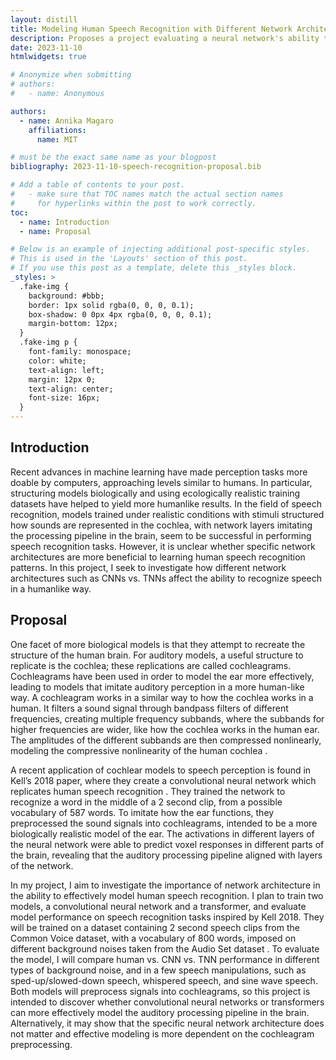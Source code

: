 ```yaml
---
layout: distill
title: Modeling Human Speech Recognition with Different Network Architectures
description: Proposes a project evaluating a neural network's ability to effectively model human speech recognition using CNNs vs. TNNs
date: 2023-11-10
htmlwidgets: true

# Anonymize when submitting
# authors:
#   - name: Anonymous

authors:
  - name: Annika Magaro
    affiliations:
      name: MIT

# must be the exact same name as your blogpost
bibliography: 2023-11-10-speech-recognition-proposal.bib  

# Add a table of contents to your post.
#   - make sure that TOC names match the actual section names
#     for hyperlinks within the post to work correctly.
toc:
  - name: Introduction
  - name: Proposal

# Below is an example of injecting additional post-specific styles.
# This is used in the 'Layouts' section of this post.
# If you use this post as a template, delete this _styles block.
_styles: >
  .fake-img {
    background: #bbb;
    border: 1px solid rgba(0, 0, 0, 0.1);
    box-shadow: 0 0px 4px rgba(0, 0, 0, 0.1);
    margin-bottom: 12px;
  }
  .fake-img p {
    font-family: monospace;
    color: white;
    text-align: left;
    margin: 12px 0;
    text-align: center;
    font-size: 16px;
  }
---
```


## Introduction

Recent advances in machine learning have made perception tasks more doable by computers, approaching levels similar to humans. In particular, structuring models biologically and using ecologically realistic training datasets have helped to yield more humanlike results. In the field of speech recognition, models trained under realistic conditions with stimuli structured how sounds are represented in the cochlea, with network layers imitating the processing pipeline in the brain, seem to be successful in performing speech recognition tasks. However, it is unclear whether specific network architectures are more beneficial to learning human speech recognition patterns. In this project, I seek to investigate how different network architectures such as CNNs vs. TNNs affect the ability to recognize speech in a humanlike way.


## Proposal

One facet of more biological models is that they attempt to recreate the structure of the human brain. For auditory models, a useful structure to replicate is the cochlea; these replications are called cochleagrams. Cochleagrams have been used in order to model the ear more effectively, leading to models that imitate auditory perception in a more human-like way. A cochleagram works in a similar way to how the cochlea works in a human. It filters a sound signal through bandpass filters of different frequencies, creating multiple frequency subbands, where the subbands for higher frequencies are wider, like how the cochlea works in the human ear. The amplitudes of the different subbands are then compressed nonlinearly, modeling the compressive nonlinearity of the human cochlea <d-cite key="mcdermott2013"></d-cite> <d-cite key="mcdermott2011"></d-cite>.

A recent application of cochlear models to speech perception is found in Kell’s 2018 paper, where they create a convolutional neural network which replicates human speech recognition <d-cite key="kell2018"></d-cite>. They trained the network to recognize a word in the middle of a 2 second clip, from a possible vocabulary of 587 words.  To imitate how the ear functions, they preprocessed the sound signals into cochleagrams, intended to be a more biologically realistic model of the ear. The activations in different layers of the neural network were able to predict voxel responses in different parts of the brain, revealing that the auditory processing pipeline aligned with layers of the network.

In my project, I aim to investigate the importance of network architecture in the ability to effectively model human speech recognition. I plan to train two models, a convolutional neural network and a transformer, and evaluate model performance on speech recognition tasks inspired by Kell 2018. They will be trained on a dataset containing 2 second speech clips from the Common Voice dataset, with a vocabulary of 800 words, imposed on different background noises taken from the Audio Set dataset <d-cite key="ardila2019"></d-cite> <d-cite key="gemmeke2017"></d-cite>. To evaluate the model, I will compare human vs. CNN vs. TNN performance in different types of background noise, and in a few speech manipulations, such as sped-up/slowed-down speech, whispered speech, and sine wave speech. Both models will preprocess signals into cochleagrams, so this project is intended to discover whether convolutional neural networks or transformers can more effectively model the auditory processing pipeline in the brain. Alternatively, it may show that the specific neural network architecture does not matter and effective modeling is more dependent on the cochleagram preprocessing. 

